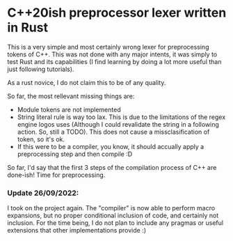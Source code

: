 # C++20ish preprocessor lexer written in Rust

This is a very simple and most certainly wrong lexer for preprocessing tokens of C++. This was not done with any major intents, it was simply to test Rust and its capabilities (I find learning by doing a lot more useful than just following tutorials).

As a rust novice, I do not claim this to be of any quality.

So far, the most rellevant missing things are:
- Module tokens are not implemented
- String literal rule is way too lax. This is due to the limitations of the regex engine logos uses (Although I could revalidate the string in a following action. So, still a TODO). This does not cause a missclasification of token, so it's ok.
- If this were to be a compiler, you know, it should accually apply a preprocessing step and then compile :D

So far, I'd say that the first 3 steps of the compilation process of C++ are done-ish! Time for preprocessing.

### Update 26/09/2022:
I took on the project again. The "compiler" is now able to perform macro expansions, but no proper conditional inclusion of code, and certainly not inclusion. For the time being, I do not plan to include any pragmas or useful extensions that other implementations provide :)